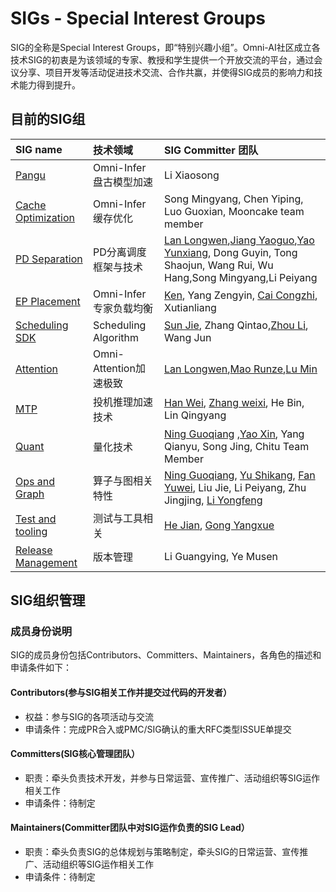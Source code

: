 # SIGs - Special Interest Groups

SIG的全称是Special Interest Groups，即“特别兴趣小组”。Omni-AI社区成立各技术SIG的初衷是为该领域的专家、教授和学生提供一个开放交流的平台，通过会议分享、项目开发等活动促进技术交流、合作共赢，并使得SIG成员的影响力和技术能力得到提升。

## 目前的SIG组


| SIG name                              | 技术领域               | SIG Committer 团队                                                                                                                                                             |
| :------------------------------------ | :--------------------- | :----------------------------------------------------------------------------------------------------------------------------------------------------------------------------- |
| [Pangu]()                             | Omni-Infer盘古模型加速 | Li Xiaosong                                                                                                                                                                    |
| [Cache Optimization]()                | Omni-Infer缓存优化     | Song Mingyang, Chen Yiping, Luo Guoxian, Mooncake team member                                                                                                                  |
| [PD Separation](sig-pd-seperation.md) | PD分离调度框架与技术         | [Lan Longwen](https://gitee.com/ryan_lan),[Jiang Yaoguo](https://gitee.com/jiangyaoguo),[Yao Yunxiang](https://gitee.com/yyaoaj), Dong Guyin, Tong Shaojun, Wang Rui, Wu Hang,Song Mingyang,Li Peiyang |
| [EP Placement]()                      | Omni-Infer专家负载均衡 | [Ken](https://gitee.com/kkrazy), Yang Zengyin, [Cai Congzhi](https://gitee.com/caicongzhi), Xutianliang                                                                        |
| [Scheduling SDK]()                    | Scheduling Algorithm           | [Sun Jie](https://gitee.com/riosun), Zhang Qintao,[Zhou Li](https://gitee.com/lzhou-xyz), Wang Jun                                                                             |
| [Attention](sig-attention.md)        | Omni-Attention加速极致 | [Lan Longwen](https://gitee.com/ryan_lan),[Mao Runze](https://gitee.com/immrz),[Lu Min](https://gitee.com/lumin17)                                                             |
| [MTP]()                               | 投机推理加速技术       | [Han Wei](https://gitee.com/harveythu), [Zhang weixi](https://gitee.com/zhangweixi), He Bin, Lin Qingyang                                                                      |
| [Quant]()                             | 量化技术               | [Ning Guoqiang](https://gitee.com/kevinning) ,[Yao Xin](https://gitee.com/xinyao1994), Yang Qianyu, Song Jing, Chitu Team Member                                               |
| [Ops and Graph]()                     | 算子与图相关特性       | [Ning Guoqiang](https://gitee.com/kevinning), [Yu Shikang](https://gitee.com/yskhhh), [Fan Yuwei](https://gitee.com/dawanzhi), Liu Jie, Li Peiyang, Zhu Jingjing, [Li Yongfeng](https://gitee.com/yongfengli1832)                                             |
| [Test and tooling]()                  | 测试与工具相关         | [He Jian](https://gitee.com/jeanhero), [Gong Yangxue](https://gitee.com/sunnysnowhi)                                                                                           |
| [Release Management]()                | 版本管理               | Li Guangying, Ye Musen                                                                                                                                                         |

## SIG组织管理

### 成员身份说明

SIG的成员身份包括Contributors、Committers、Maintainers，各角色的描述和申请条件如下：

#### Contributors(参与SIG相关工作并提交过代码的开发者）

* 权益：参与SIG的各项活动与交流
* 申请条件：完成PR合入或PMC/SIG确认的重大RFC类型ISSUE单提交

#### Committers(SIG核心管理团队）

* 职责：牵头负责技术开发，并参与日常运营、宣传推广、活动组织等SIG运作相关工作
* 申请条件：待制定

#### Maintainers(Committer团队中对SIG运作负责的SIG Lead）

* 职责：牵头负责SIG的总体规划与策略制定，牵头SIG的日常运营、宣传推广、活动组织等SIG运作相关工作
* 申请条件：待制定
